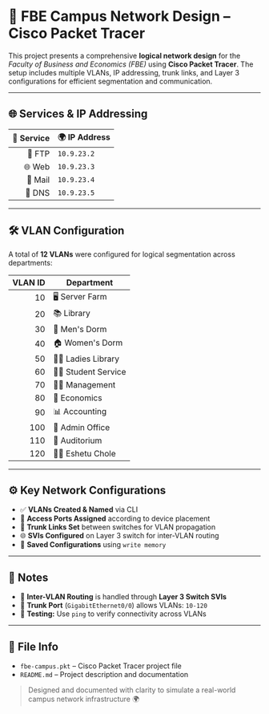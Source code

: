# 📡 FBE Campus Network Design – Cisco Packet Tracer

This project presents a comprehensive **logical network design** for the _Faculty of Business and Economics (FBE)_ using **Cisco Packet Tracer**. The setup includes multiple VLANs, IP addressing, trunk links, and Layer 3 configurations for efficient segmentation and communication.

---

## 🌐 Services & IP Addressing

| 🔧 Service | 🌍 IP Address |
|-----------:|:-------------|
| 📁 FTP     | `10.9.23.2`  |
| 🌐 Web     | `10.9.23.3`  |
| 📧 Mail    | `10.9.23.4`  |
| 🧭 DNS     | `10.9.23.5`  |

---

## 🛠️ VLAN Configuration

A total of **12 VLANs** were configured for logical segmentation across departments:

| VLAN ID | Department         |
|--------:|--------------------|
| 10      | 🖥️ Server Farm     |
| 20      | 📚 Library         |
| 30      | 🏢 Men's Dorm       |
| 40      | 🏠 Women's Dorm     |
| 50      | 👩‍🎓 Ladies Library  |
| 60      | 🧑‍💼 Student Service |
| 70      | 🧑‍💼 Management       |
| 80      | 💼 Economics        |
| 90      | 📊 Accounting       |
| 100     | 🏢 Admin Office     |
| 110     | 🎤 Auditorium       |
| 120     | 🧑‍🏫 Eshetu Chole    |

---

## ⚙️ Key Network Configurations

- ✅ **VLANs Created & Named** via CLI
- 🔌 **Access Ports Assigned** according to device placement
- 🔀 **Trunk Links Set** between switches for VLAN propagation
- 🌐 **SVIs Configured** on Layer 3 switch for inter-VLAN routing
- 💾 **Saved Configurations** using `write memory`

---

## 🧾 Notes

- 📡 **Inter-VLAN Routing** is handled through **Layer 3 Switch SVIs**
- 🔗 **Trunk Port** (`GigabitEthernet0/0`) allows VLANs: `10-120`
- 🧪 **Testing:** Use `ping` to verify connectivity across VLANs

---

## 📁 File Info

- `fbe-campus.pkt` – Cisco Packet Tracer project file
- `README.md` – Project description and documentation

> Designed and documented with clarity to simulate a real-world campus network infrastructure 🌍
